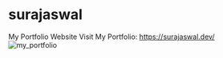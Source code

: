 # surajaswal
My Portfolio Website
Visit My Portfolio:
https://surajaswal.dev/
![my_portfolio](https://user-images.githubusercontent.com/87890258/189076974-06e8e17a-2766-456f-babd-8520eb2ee653.png)
